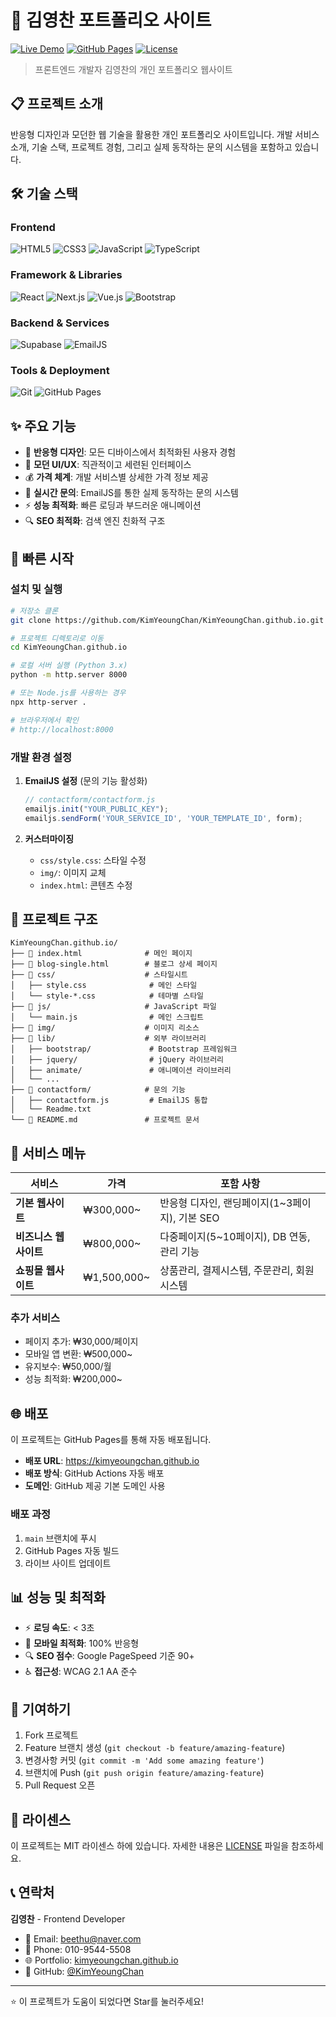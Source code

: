 # 🚀 김영찬 포트폴리오 사이트

[![Live Demo](https://img.shields.io/badge/Live-Demo-brightgreen)](https://kimyeoungchan.github.io)
[![GitHub Pages](https://img.shields.io/badge/Deployed%20on-GitHub%20Pages-blue)](https://pages.github.com/)
[![License](https://img.shields.io/badge/License-MIT-yellow.svg)](LICENSE)

> 프론트엔드 개발자 김영찬의 개인 포트폴리오 웹사이트

## 📋 프로젝트 소개

반응형 디자인과 모던한 웹 기술을 활용한 개인 포트폴리오 사이트입니다. 
개발 서비스 소개, 기술 스택, 프로젝트 경험, 그리고 실제 동작하는 문의 시스템을 포함하고 있습니다.

## 🛠 기술 스택

### Frontend
![HTML5](https://img.shields.io/badge/HTML5-E34F26?style=flat-square&logo=html5&logoColor=white)
![CSS3](https://img.shields.io/badge/CSS3-1572B6?style=flat-square&logo=css3&logoColor=white)
![JavaScript](https://img.shields.io/badge/JavaScript-F7DF1E?style=flat-square&logo=javascript&logoColor=black)
![TypeScript](https://img.shields.io/badge/TypeScript-007ACC?style=flat-square&logo=typescript&logoColor=white)

### Framework & Libraries
![React](https://img.shields.io/badge/React-20232A?style=flat-square&logo=react&logoColor=61DAFB)
![Next.js](https://img.shields.io/badge/Next.js-000000?style=flat-square&logo=next.js&logoColor=white)
![Vue.js](https://img.shields.io/badge/Vue.js-35495E?style=flat-square&logo=vue.js&logoColor=4FC08D)
![Bootstrap](https://img.shields.io/badge/Bootstrap-563D7C?style=flat-square&logo=bootstrap&logoColor=white)

### Backend & Services
![Supabase](https://img.shields.io/badge/Supabase-3ECF8E?style=flat-square&logo=supabase&logoColor=white)
![EmailJS](https://img.shields.io/badge/EmailJS-013220?style=flat-square&logo=minutemailer&logoColor=white)

### Tools & Deployment
![Git](https://img.shields.io/badge/Git-F05032?style=flat-square&logo=git&logoColor=white)
![GitHub Pages](https://img.shields.io/badge/GitHub%20Pages-222222?style=flat-square&logo=github&logoColor=white)

## ✨ 주요 기능

- 📱 **반응형 디자인**: 모든 디바이스에서 최적화된 사용자 경험
- 🎨 **모던 UI/UX**: 직관적이고 세련된 인터페이스
- 💰 **가격 체계**: 개발 서비스별 상세한 가격 정보 제공
- 📧 **실시간 문의**: EmailJS를 통한 실제 동작하는 문의 시스템
- ⚡ **성능 최적화**: 빠른 로딩과 부드러운 애니메이션
- 🔍 **SEO 최적화**: 검색 엔진 친화적 구조

## 🚀 빠른 시작

### 설치 및 실행

```bash
# 저장소 클론
git clone https://github.com/KimYeoungChan/KimYeoungChan.github.io.git

# 프로젝트 디렉토리로 이동
cd KimYeoungChan.github.io

# 로컬 서버 실행 (Python 3.x)
python -m http.server 8000

# 또는 Node.js를 사용하는 경우
npx http-server .

# 브라우저에서 확인
# http://localhost:8000
```

### 개발 환경 설정

1. **EmailJS 설정** (문의 기능 활성화)
   ```javascript
   // contactform/contactform.js
   emailjs.init("YOUR_PUBLIC_KEY");
   emailjs.sendForm('YOUR_SERVICE_ID', 'YOUR_TEMPLATE_ID', form);
   ```

2. **커스터마이징**
   - `css/style.css`: 스타일 수정
   - `img/`: 이미지 교체
   - `index.html`: 콘텐츠 수정

## 📁 프로젝트 구조

```
KimYeoungChan.github.io/
├── 📄 index.html              # 메인 페이지
├── 📄 blog-single.html        # 블로그 상세 페이지
├── 📁 css/                    # 스타일시트
│   ├── style.css              # 메인 스타일
│   └── style-*.css            # 테마별 스타일
├── 📁 js/                     # JavaScript 파일
│   └── main.js                # 메인 스크립트
├── 📁 img/                    # 이미지 리소스
├── 📁 lib/                    # 외부 라이브러리
│   ├── bootstrap/             # Bootstrap 프레임워크
│   ├── jquery/                # jQuery 라이브러리
│   ├── animate/               # 애니메이션 라이브러리
│   └── ...
├── 📁 contactform/            # 문의 기능
│   ├── contactform.js         # EmailJS 통합
│   └── Readme.txt
└── 📄 README.md               # 프로젝트 문서
```

## 🎯 서비스 메뉴

| 서비스 | 가격 | 포함 사항 |
|--------|------|-----------|
| **기본 웹사이트** | ₩300,000~ | 반응형 디자인, 랜딩페이지(1~3페이지), 기본 SEO |
| **비즈니스 웹사이트** | ₩800,000~ | 다중페이지(5~10페이지), DB 연동, 관리 기능 |
| **쇼핑몰 웹사이트** | ₩1,500,000~ | 상품관리, 결제시스템, 주문관리, 회원시스템 |

### 추가 서비스
- 페이지 추가: ₩30,000/페이지
- 모바일 앱 변환: ₩500,000~
- 유지보수: ₩50,000/월
- 성능 최적화: ₩200,000~

## 🌐 배포

이 프로젝트는 GitHub Pages를 통해 자동 배포됩니다.

- **배포 URL**: https://kimyeoungchan.github.io
- **배포 방식**: GitHub Actions 자동 배포
- **도메인**: GitHub 제공 기본 도메인 사용

### 배포 과정

1. `main` 브랜치에 푸시
2. GitHub Pages 자동 빌드
3. 라이브 사이트 업데이트

## 📊 성능 및 최적화

- ⚡ **로딩 속도**: < 3초
- 📱 **모바일 최적화**: 100% 반응형
- 🔍 **SEO 점수**: Google PageSpeed 기준 90+
- ♿ **접근성**: WCAG 2.1 AA 준수

## 🤝 기여하기

1. Fork 프로젝트
2. Feature 브랜치 생성 (`git checkout -b feature/amazing-feature`)
3. 변경사항 커밋 (`git commit -m 'Add some amazing feature'`)
4. 브랜치에 Push (`git push origin feature/amazing-feature`)
5. Pull Request 오픈

## 📝 라이센스

이 프로젝트는 MIT 라이센스 하에 있습니다. 자세한 내용은 [LICENSE](LICENSE) 파일을 참조하세요.

## 📞 연락처

**김영찬** - Frontend Developer

- 📧 Email: beethu@naver.com
- 📱 Phone: 010-9544-5508
- 🌐 Portfolio: [kimyeoungchan.github.io](https://kimyeoungchan.github.io)
- 💼 GitHub: [@KimYeoungChan](https://github.com/KimYeoungChan)

---

⭐ 이 프로젝트가 도움이 되었다면 Star를 눌러주세요!